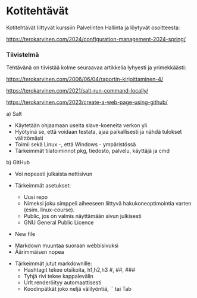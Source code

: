# Kotitehtävät
Kotitehtävät liittyvät kurssiin Palvelinten Hallinta ja löytyvät osoitteesta:

https://terokarvinen.com/2024/configuration-management-2024-spring/

### Tiivistelmä
Tehtävänä on tiivistää kolme seuraavaa artikkelia lyhyesti ja yrimekkäästi:

https://terokarvinen.com/2006/06/04/raportin-kirjoittaminen-4/

https://terokarvinen.com/2021/salt-run-command-locally/

https://terokarvinen.com/2023/create-a-web-page-using-github/

a) Salt
- Käytetään ohjaamaan useita slave-koeneita verkon yli
- Hyötyinä se, että voidaan testata, ajaa paikallisesti ja nähdä tulokset välittömästi
- Toimii sekä Linux -, että Windows - ympäristössä
- Tärkeimmät tilatoiminnot pkg, tiedosto, palvelu, käyttäjä ja cmd

b) GitHub
- Voi nopeasti julkaista nettisivun

* Tärkeimmät asetukset:
  - Uusi repo
  - Nimeksi joku simppeli aiheeseen liittyvä hakukoneoptimointia varten (esim. linux-course).
  - Public, jos on valmis näyttämään sivun julkisesti
  - GNU General Public Licence
  
 * New file
- Markdown muuntaa suoraan webbisivuksi
- Äärimmäisen nopea

* Tärkeimmät jutut markdownille:
  - Hashtagit tekee otsikoita, h1,h2,h3 #, ##, ###
  - Tyhjä rivi tekee kappalevälin
  - Urlt renderöityy automaattisesti
  - Koodinpätkät joko neljä välilyöntiä, `` tai Tab
    
